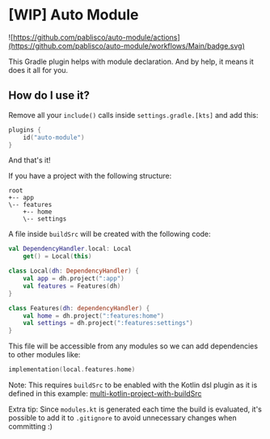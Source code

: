 # [WIP] Auto Module

![https://github.com/pablisco/auto-module/actions](https://github.com/pablisco/auto-module/workflows/Main/badge.svg)


This Gradle plugin helps with module declaration. And by help, it means it does it all for you.

## How do I use it?

Remove all your `include()` calls inside `settings.gradle.[kts]` and add this:

```kotlin
plugins {
    id("auto-module")
}
```

And that's it!

If you have a project with the following structure:

```
root
+-- app
\-- features
    +-- home
    \-- settings
```

A file inside `buildSrc` will be created with the following code:

```kotlin
val DependencyHandler.local: Local
    get() = Local(this)

class Local(dh: DependencyHandler) {
    val app = dh.project(":app")
    val features = Features(dh)
}

class Features(dh: dependencyHandler) {
    val home = dh.project(":features:home")
    val settings = dh.project(":features:settings")
}
```

This file will be accessible from any modules so we can add dependencies to other modules like:

```kotlin
implementation(local.features.home)
```

Note: This requires `buildSrc` to be enabled with the Kotlin dsl plugin as it is defined in this example: [multi-kotlin-project-with-buildSrc](https://github.com/gradle/kotlin-dsl-samples/tree/master/samples/multi-kotlin-project-with-buildSrc)

Extra tip: Since `modules.kt` is generated each time the build is evaluated, it's possible to add it to `.gitignore` to avoid unnecessary changes when committing :)